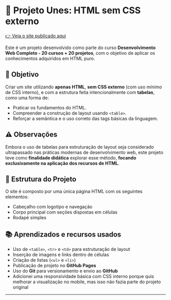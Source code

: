# 📄 Projeto Unes: HTML sem CSS externo

[👉 Veja o site publicado aqui](https://lais-viana.github.io/projeto-unes/)

Este é um projeto desenvolvido como parte do curso **Desenvolvimento Web Completo - 20 cursos + 20 projetos**, com o objetivo de aplicar os conhecimentos adquiridos em HTML puro.

## 🎯 Objetivo

Criar um site utilizando **apenas HTML**, **sem CSS externo** (com uso mínimo de CSS interno), e com a estrutura feita intencionalmente com **tabelas**, como uma forma de:

* Praticar os fundamentos do HTML.
* Compreender a construção de layout usando `<table>`.
* Reforçar a semântica e o uso correto das tags básicas da linguagem.

## ⚠️ Observações

Embora o uso de tabelas para estruturação de layout seja considerado ultrapassado nas práticas modernas de desenvolvimento web, este projeto teve como **finalidade didática** explorar esse método, **focando exclusivamente na aplicação dos recursos de HTML**.

## 📁 Estrutura do Projeto

O site é composto por uma única página HTML com os seguintes elementos:

* Cabeçalho com logotipo e navegação
* Corpo principal com seções dispostas em células
* Rodapé simples 

## 📚 Aprendizados e recursos usados

* Uso de `<table>`, `<tr>` e `<td>` para estruturação de layout
* Inserção de imagens e links dentro de células
* Criação de listas (`<ul>` e `<li>`)
* Publicação de projeto no **GitHub Pages**
* Uso do **Git** para versionamento e envio ao **GitHub**
* Adicionei uma responsividade básica com CSS interno porque quis melhorar a visualização no mobile, mas isso não fazia parte do projeto original

---

